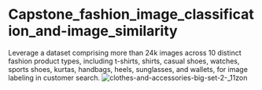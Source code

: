 # Capstone_fashion_image_classification_and-image_similarity
Leverage a dataset comprising more than 24k images across 10 distinct fashion product types, including t-shirts, shirts, casual shoes, watches, sports shoes, kurtas, handbags, heels, sunglasses, and wallets, for image labeling in customer search.
![clothes-and-accessories-big-set-2-_11zon](https://github.com/thao2023/Capstone_fashion_label_classification_from_images/assets/131706716/77d9daaf-f87f-4e3f-9ff4-97e7800c91cb)
